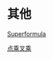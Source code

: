 # 其他

[Superformula](https://forums.odforce.net/topic/26769-superformula-3d/?tab=comments#comment-154533)

[点乘叉乘](https://www.bilibili.com/video/BV1C64y1U7sk)
